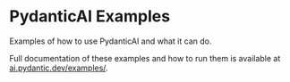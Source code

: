 # PydanticAI Examples

Examples of how to use PydanticAI and what it can do.

Full documentation of these examples and how to run them is available at [ai.pydantic.dev/examples/](https://ai.pydantic.dev/examples/).
